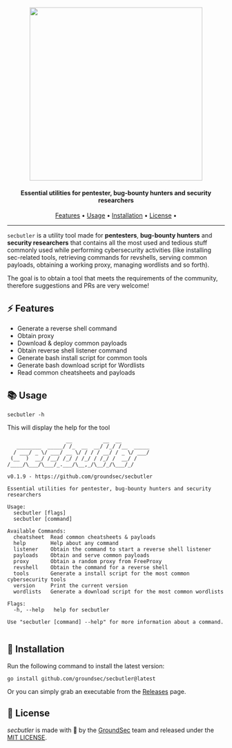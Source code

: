 <h1 align="center">
	<img src="https://github.com/groundsec/secbutler/blob/main/docs/logo.png?raw=true" width="400">
</h1>

<h4 align="center">Essential utilities for pentester, bug-bounty hunters and security researchers</h4>

<p align="center">
  <a href="#-features">Features</a> •
  <a href="#-usage">Usage</a> •
  <a href="#-installation">Installation</a> •
  <a href="#-license">License</a> •
</p>

---

`secbutler` is a utility tool made for **pentesters**, **bug-bounty hunters** and **security researchers** that contains all the most used and tedious stuff commonly used while performing cybersecurity activities (like installing sec-related tools, retrieving commands for revshells, serving common payloads, obtaining a working proxy, managing wordlists and so forth).

The goal is to obtain a tool that meets the requirements of the community, therefore suggestions and PRs are very welcome!

## ⚡ Features

- Generate a reverse shell command
- Obtain proxy
- Download & deploy common payloads
- Obtain reverse shell listener command
- Generate bash install script for common tools
- Generate bash download script for Wordlists
- Read common cheatsheets and payloads

## 📚 Usage

```
secbutler -h
```

This will display the help for the tool

```
                   __          __  __
   ________  _____/ /_  __  __/ /_/ /__  _____
  / ___/ _ \/ ___/ __ \/ / / / __/ / _ \/ ___/
 (__  )  __/ /__/ /_/ / /_/ / /_/ /  __/ /
/____/\___/\___/_.___/\__,_/\__/_/\___/_/

v0.1.9 - https://github.com/groundsec/secbutler

Essential utilities for pentester, bug-bounty hunters and security researchers

Usage:
  secbutler [flags]
  secbutler [command]

Available Commands:
  cheatsheet  Read common cheatsheets & payloads
  help        Help about any command
  listener    Obtain the command to start a reverse shell listener
  payloads    Obtain and serve common payloads
  proxy       Obtain a random proxy from FreeProxy
  revshell    Obtain the command for a reverse shell
  tools       Generate a install script for the most common cybersecurity tools
  version     Print the current version
  wordlists   Generate a download script for the most common wordlists

Flags:
  -h, --help   help for secbutler

Use "secbutler [command] --help" for more information about a command.


```

## 🚀 Installation

Run the following command to install the latest version:

```
go install github.com/groundsec/secbutler@latest
```

Or you can simply grab an executable from the [Releases](https://github.com/groundsec/secbutler/releases) page.

## 🪪 License

_secbutler_ is made with 🖤 by the [GroundSec](https://groundsec.io) team and released under the [MIT LICENSE](https://github.com/groundsec/secbutler/blob/main/LICENSE).
